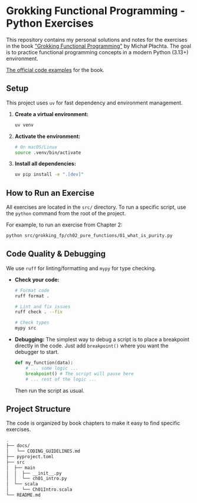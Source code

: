 # Grokking Functional Programming - Python Exercises

This repository contains my personal solutions and notes for the exercises in the book ["Grokking Functional Programming"](https://www.manning.com/books/grokking-functional-programming "null") by Michał Płachta. The goal is to practice functional programming concepts in a modern Python (3.13+) environment.

[The official code examples](https://github.com/miciek/grokkingfp-examples "null") for the book.

## Setup

This project uses `uv` for fast dependency and environment management.

1. **Create a virtual environment:**

    ```bash
    uv venv
    ```

2. **Activate the environment:**

    ```bash
    # On macOS/Linux
    source .venv/bin/activate
    ```

3. **Install all dependencies:**

    ```bash
    uv pip install -e ".[dev]"
    ```

## How to Run an Exercise

All exercises are located in the `src/` directory. To run a specific script, use the `python` command from the root of the project.

For example, to run an exercise from Chapter 2:

```bash
python src/grokking_fp/ch02_pure_functions/01_what_is_purity.py
```

## Code Quality & Debugging

We use `ruff` for linting/formatting and `mypy` for type checking.

- **Check your code:**

    ```bash
    # Format code
    ruff format .

    # Lint and fix issues
    ruff check . --fix

    # Check types
    mypy src
    ```

- **Debugging:** The simplest way to debug a script is to place a breakpoint directly in the code. Just add `breakpoint()` where you want the debugger to start.

    ```python
    def my_function(data):
        # ... some logic ...
        breakpoint() # The script will pause here
        # ... rest of the logic ...
    ```

    Then run the script as usual.

## Project Structure

The code is organized by book chapters to make it easy to find specific exercises.

```bash
.
├── docs/
│   └── CODING_GUIDELINES.md
├── pyproject.toml
├── src
│  ├── main
│  │  ├── __init__.py
│  │  └── ch01_intro.py
│  └── scala
│     └── Ch01Intro.scala
└── README.md
```
